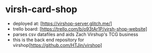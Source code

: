 # virsh-card-shop
- deployed at: [https://virshop-server.glitch.me/]
- trello board: [https://trello.com/b/o93tAr1P/virsh-shop-website]
- parses csv datafiles and aids Zach Virshup's TCG business
- this is the back end repository for virshop[https://github.com/HTJin/virshop]
